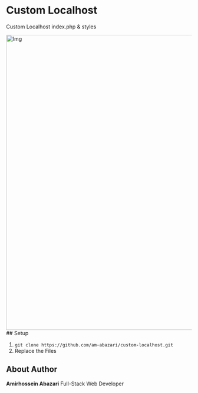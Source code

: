 # Custom Localhost

Custom Localhost index.php & styles

<img width="800" alt="Img" src="https://user-images.githubusercontent.com/92695669/159040703-4f3ea3f2-0e92-48f3-b477-8a6d0c374419.png"/>
<br />
## Setup


1. `git clone https://github.com/am-abazari/custom-localhost.git`
2. Replace the Files


## About Author

<strong>Amirhossein Abazari</strong> Full-Stack Web Developer
